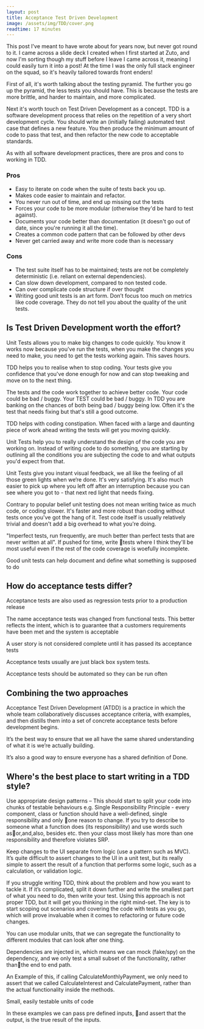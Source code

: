 ```yaml
---
layout: post
title: Acceptance Test Driven Development
image: /assets/img/TDD/cover.png
readtime: 17 minutes
---
```


This post I've meant to have wrote about for years now, but never got round to it. I came across a slide deck I created when I first started at Zuto, and now I'm sorting though my stuff before I leave I came across it, meaning I could easily turn it into a post! At the time I was the only full stack engineer on the squad, so it's heavily tailored towards front enders!


First of all, it's worth talking about the testing pyramid. The further you go up the pyramid, the less tests you should have. This is because the tests are more brittle, and harder to maintain, and more complicated. 

<amp-img src="/assets/img/TDD/testing-pyramid.png"
  width="633"
  height="445"
  layout="responsive">
</amp-img>

Next it's worth touch on Test Driven Development as a concept. TDD is a software development process that relies on the repetition of a very short development cycle. You should write an (initially failing) automated test case that defines a new feature. You then produce the minimum amount of code to pass that test, and then refactor the new code to acceptable standards.

<amp-img src="/assets/img/TDD/tdd.png"
  width="494"
  height="386"
  layout="responsive">
</amp-img>

As with all software development practices, there are pros and cons to working in TDD.

### Pros

- Easy to iterate on code when the suite of tests back you up.
- Makes code easier to maintain and refactor.
- You never run out of time, and end up missing out the tests
- Forces your code to be more modular (otherwise they'd be hard to test against).
- Documents your code better than documentation (it doesn't go out of date, since you're running it all the time).
- Creates a common code pattern that can be followed by other devs
- Never get carried away and write more code than is necessary 

### Cons

- The test suite itself has to be maintained; tests are not be completely deterministic (i.e. reliant on external dependencies).
- Can slow down development, compared to non tested code.
- Can over complicate code structure if over thought
- Writing good unit tests is an art form. Don’t focus too much on metrics like code coverage. They do not tell you about the quality of the unit tests.

## Is Test Driven Development worth the effort?

<amp-img src="/assets/img/TDD/tdd-effort.png"
  width="785"
  height="316"
  layout="responsive">
</amp-img>

Unit Tests allows you to make big changes to code quickly. You know it works now because you've run the tests, when you make the changes you need to make, you need to get the tests working again. This saves hours. 

TDD helps you to realise when to stop coding. Your tests give you confidence that you've done enough for now and can stop tweaking and move on to the next thing.

The tests and the code work together to achieve better code. Your code could be bad / buggy. Your TEST could be bad / buggy. In TDD you are banking on the chances of both being bad / buggy being low. Often it's the test that needs fixing but that's still a good outcome.

TDD helps with coding constipation. When faced with a large and daunting piece of work ahead writing the tests will get you moving quickly.

Unit Tests help you to really understand the design of the code you are working on. Instead of writing code to do something, you are starting by outlining all the conditions you are subjecting the code to and what outputs you'd expect from that.

Unit Tests give you instant visual feedback, we all like the feeling of all those green lights when we‘re done. It's very satisfying. It's also much easier to pick up where you left off after an interruption because you can see where you got to - that next red light that needs fixing.

Contrary to popular belief unit testing does not mean writing twice as much code, or coding slower. It's faster and more robust than coding without tests once you've got the hang of it. Test code itself is usually relatively trivial and doesn't add a big overhead to what you're doing.

"Imperfect tests, run frequently, are much better than perfect tests that are never written at all". If pushed for time, write tests where I think they'll be most useful even if the rest of the code coverage is woefully incomplete.

Good unit tests can help document and define what something is supposed to do

<amp-img src="/assets/img/TDD/tdd-run.png"
  width="614"
  height="197"
  layout="responsive">
</amp-img>

## How do acceptance tests differ?

Acceptance tests are also used as regression tests prior to a production release

The name acceptance tests was changed from functional tests. This better reflects the intent, which is to guarantee that a customers requirements have been met and the system is acceptable

A user story is not considered complete until it has passed its acceptance tests

Acceptance tests usually are just black box system tests.

Acceptance tests should be automated so they can be run often

<amp-img src="/assets/img/TDD/acceptance-test.png"
  width="424"
  height="288"
  layout="responsive">
</amp-img>

## Combining the two approaches

Acceptance Test Driven Development (ATDD) is a practice in which the whole team collaboratively discusses acceptance criteria, with examples, and then distills them into a set of concrete acceptance tests before development begins.

It’s the best way to ensure that we all have the same shared understanding of what it is we’re actually building. 

It’s also a good way to ensure everyone has a shared definition of Done.

<amp-img src="/assets/img/TDD/atdd.png"
  width="672"
  height="496"
  layout="responsive">
</amp-img>

## Where's the best place to start writing in a TDD style?

Use appropriate design patterns – This should start to split your code into chunks of testable behaviours
e.g.
Single Responsibility Principle - every component, class or function should have a well-defined, single responsibility and only one reason to change. If you try to describe to someone what a function does (its responsibility) and use words such asor,and,also, besides etc. then your class most likely has more than one responsibility and therefore violates SRP.

Keep changes to the UI separate from logic (use a pattern such as MVC). It’s quite difficult to assert changes to the UI in a unit test, but its really simple to assert the result of a function that performs some logic, such as a calculation, or validation logic.

If you struggle writing TDD, think about the problem and how you want to tackle it. If it’s complicated, split it down further and write the smallest part of what you need to do, then write your test. Using this approach is not proper TDD, but it will get you thinking in the right mind-set. The key is to start scoping out scenarios and covering the code with tests as you go, which will prove invaluable when it comes to refactoring or future code changes.

<amp-img src="/assets/img/TDD/tdd-style.png"
  width="1298"
  height="255"
  layout="responsive">
</amp-img>


You can use modular units, that we can segregate the functionality to different modules that can look after one thing.

<amp-img src="/assets/img/TDD/modular.png"
  width="635"
  height="749"
  layout="responsive">
</amp-img>

Dependencies are injected in, which means we can mock (fake/spy) on the dependency, and we only test a small subset of the functionality, rather thanthe end to end path.

An Example of this, if calling CalculateMonthlyPayment, we only need to assert that we called CalculateInterest and CalculatePayment, rather than the actual functionality inside the methods.

<amp-img src="/assets/img/TDD/dependencies.png"
  width="638"
  height="756"
  layout="responsive">
</amp-img>

Small, easily testable units of code

<amp-img src="/assets/img/TDD/small-tests.png"
  width="641"
  height="754"
  layout="responsive">
</amp-img>

In these examples we can pass pre defined inputs, and assert that the output, is the true result of the inputs.

<amp-img src="/assets/img/TDD/tests.png"
  width="701"
  height="561"
  layout="responsive">
</amp-img>
